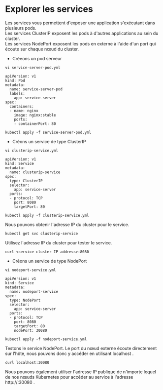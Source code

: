 # Explorer les services
Les services vous permettent d'exposer une application s'exécutant dans plusieurs pods.<br>
Les services ClusterIP exposent les pods à d'autres applications au sein du cluster.<br>
Les services NodePort exposent les pods en externe à l'aide d'un port qui écoute sur chaque nœud du cluster.<br>

- Créeons un pod serveur
```
vi service-server-pod.yml
```

```
apiVersion: v1
kind: Pod
metadata:
  name: service-server-pod
  labels:
    app: service-server
spec:
  containers:
  - name: nginx
    image: nginx:stable
    ports:
    - containerPort: 80
```

```
kubectl apply -f service-server-pod.yml
```

- Créons un service de type ClusterIP
```
vi clusterip-service.yml
```

```
apiVersion: v1
kind: Service
metadata:
  name: clusterip-service
spec:
  type: ClusterIP
  selector:
    app: service-server
  ports:
  - protocol: TCP
    port: 8080
    targetPort: 80
```

```
kubectl apply -f clusterip-service.yml
```

Nous pouvons obtenir l'adresse IP du cluster pour le service.
```
kubectl get svc clusterip-service
```

Utilisez l'adresse IP du cluster pour tester le service.
```
curl <service cluster IP address>:8080
```

- Créons un service de type NodePort
```
vi nodeport-service.yml
```

```
apiVersion: v1
kind: Service
metadata:
  name: nodeport-service
spec:
  type: NodePort
  selector:
    app: service-server
  ports:
  - protocol: TCP
    port: 8080
    targetPort: 80
    nodePort: 30080
```

```
kubectl apply -f nodeport-service.yml
```

Testons le service NodePort. Le port du nœud externe écoute directement sur l'hôte, nous pouvons donc y accéder en utilisant localhost .
```
curl localhost:30080
```

Nous pouvons également utiliser l'adresse IP publique de n'importe lequel de nos nœuds Kubernetes pour accéder au service à l'adresse http://<Node Public IP address>:30080 .